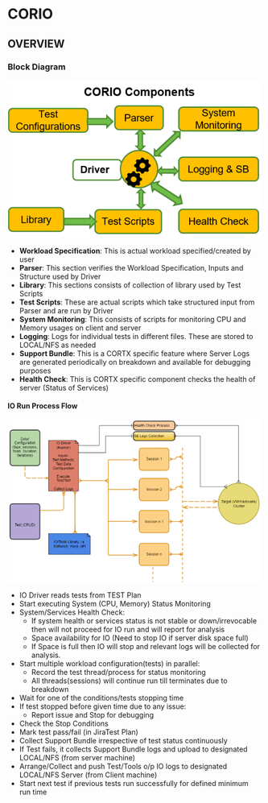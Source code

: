 # CORIO

## OVERVIEW

### Block Diagram

![Block Diagram](images/BlockDiagram.png)

* **Workload Specification**: This is actual workload specified/created by user
* **Parser**: This section verifies the Workload Specification, Inputs and Structure used by Driver
* **Library**: This sections consists of collection of library used by Test Scripts
* **Test Scripts**: These are actual scripts which take structured input from Parser and are run by Driver
* **System Monitoring**: This consists of scripts for monitoring CPU and Memory usages on client and server
* **Logging**: Logs for individual tests in different files. These are stored to LOCAL/NFS as needed
* **Support Bundle**: This is a CORTX specific feature where Server Logs are generated periodically
on breakdown and available for debugging purposes
* **Health Check**: This is CORTX specific component checks the health of server (Status of Services)

#### IO Run Process Flow

![Flow Diagram](images/Flow_Diagram.png)

* IO Driver reads tests from TEST Plan
* Start executing System (CPU, Memory) Status Monitoring
* System/Services Health Check:
  * If system health or services status is not stable or down/irrevocable then will not proceed for IO run and
    will report for analysis
  * Space availability for IO (Need to stop IO if server disk space full)
  * If Space is full then IO will stop and  relevant logs will be collected for analysis.
* Start multiple workload configuration(tests) in parallel:  
  * Record the test thread/process for status monitoring
  * All threads(sessions) will continue run till terminates due to breakdown
* Wait for one of the conditions/tests stopping time
* If test stopped before given time due to any issue:
  * Report issue and Stop for debugging
* Check the Stop Conditions
* Mark test pass/fail (in JiraTest Plan)
* Collect Support Bundle irrespective of test status continuously
* If Test fails, it collects Support Bundle logs and upload to designated LOCAL/NFS (from server machine)
* Arrange/Collect and push Test/Tools o/p IO logs to designated LOCAL/NFS Server (from Client machine)
* Start next test if previous tests run successfully for defined minimum run time
